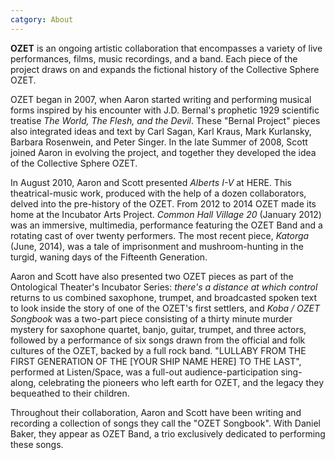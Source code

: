 ```yaml
---
catgory: About
---
```


**OZET** is an ongoing artistic collaboration that encompasses a variety of live performances, films, music recordings, and a band. Each piece of the project draws on and expands the fictional history of the Collective Sphere OZET.

OZET began in 2007, when Aaron started writing and performing musical forms inspired by his encounter with J.D. Bernal's prophetic 1929 scientific treatise *The World, The Flesh, and the Devil*. These "Bernal Project" pieces also integrated ideas and text by Carl Sagan, Karl Kraus, Mark Kurlansky, Barbara Rosenwein, and Peter Singer. In the late Summer of 2008, Scott joined Aaron in evolving the project, and together they developed the idea of the Collective Sphere OZET.

In August 2010, Aaron and Scott presented *Alberts I-V* at HERE. This theatrical-music work, produced with the help of a dozen collaborators, delved into the pre-history of the OZET. From 2012 to 2014 OZET made its home at the Incubator Arts Project. *Common Hall Village 20* (January 2012) was an immersive, multimedia, performance featuring the OZET Band and a rotating cast of over twenty performers. The most recent piece, *Katorga* (June, 2014), was a tale of imprisonment and mushroom-hunting in the turgid, waning days of the Fifteenth Generation.

Aaron and Scott have also presented two OZET pieces as part of the Ontological Theater's Incubator Series: *there's a distance at which control* returns to us combined saxophone, trumpet, and broadcasted spoken text to look inside the story of one of the OZET's first settlers, and *Koba / OZET Songbook* was a two-part piece consisting of a thirty minute murder mystery for saxophone quartet, banjo, guitar, trumpet, and three actors, followed by a performance of six songs drawn from the official and folk cultures of the OZET, backed by a full rock band. "LULLABY FROM THE FIRST GENERATION OF THE [YOUR SHIP NAME HERE] TO THE LAST", performed at Listen/Space, was a full-out audience-participation sing-along, celebrating the pioneers who left earth for OZET, and the legacy they bequeathed to their children.

Throughout their collaboration, Aaron and Scott have been writing and recording a collection of songs they call the "OZET Songbook". With Daniel Baker, they appear as OZET Band, a trio exclusively dedicated to performing these songs.
